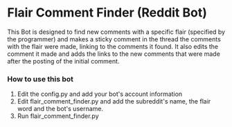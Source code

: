 # Flair Comment Finder (Reddit Bot)
This Bot is designed to find new comments with a specific flair (specified by the programmer) and makes a sticky comment in the thread the comments with the flair were made, linking to the comments it found. It also edits the comment it made and adds the links to the new comments that were made after the posting of the initial comment.

### How to use this bot
1. Edit the config.py and add your bot's account information
2. Edit flair_comment_finder.py and add the subreddit's name, the flair word and the bot's username.
3. Run flair_comment_finder.py
